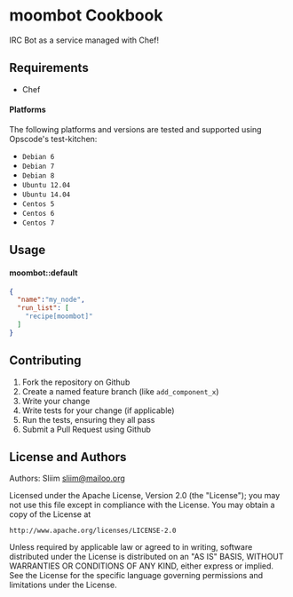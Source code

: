 # moombot Cookbook

IRC Bot as a service managed with Chef!

## Requirements

- Chef

#### Platforms
The following platforms and versions are tested and supported using Opscode's test-kitchen:
- `Debian 6`
- `Debian 7`
- `Debian 8`
- `Ubuntu 12.04`
- `Ubuntu 14.04`
- `Centos 5`
- `Centos 6`
- `Centos 7`

## Usage

#### moombot::default

```json
{
  "name":"my_node",
  "run_list": [
    "recipe[moombot]"
  ]
}
```

## Contributing

1. Fork the repository on Github
2. Create a named feature branch (like `add_component_x`)
3. Write your change
4. Write tests for your change (if applicable)
5. Run the tests, ensuring they all pass
6. Submit a Pull Request using Github

## License and Authors

Authors: Sliim <sliim@mailoo.org>

Licensed under the Apache License, Version 2.0 (the "License"); you may not use this file except in compliance with the License. You may obtain a copy of the License at

    http://www.apache.org/licenses/LICENSE-2.0

Unless required by applicable law or agreed to in writing, software distributed under the License is distributed on an "AS IS" BASIS, WITHOUT WARRANTIES OR CONDITIONS OF ANY KIND, either express or implied. See the License for the specific language governing permissions and limitations under the License.

